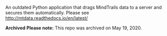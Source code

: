 An outdated Python application that drags MindTrails data to a server and secures them automatically. Please see http://mtdata.readthedocs.io/en/latest/

**Archived**
**Please note:** This repo was archived on May 19, 2020.

